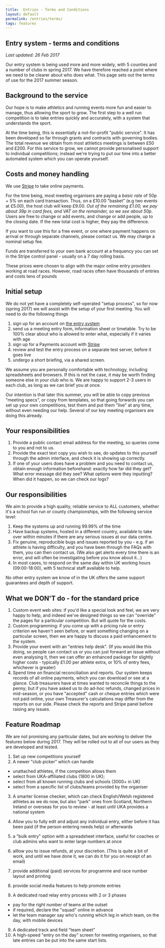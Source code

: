 ```yaml
---
title:  Entries - Terms and Conditions
layout: default
permalink: /entries/terms/
tags: features
---
```


<style>
p, li {
    font-size: 1.0em;
}
</style>

Entry system - terms and conditions
----

<em>Last updated:  26 Feb 2017</em>

Our entry system is being used more and more widely, with 5 counties and a number of clubs in spring 2017.  We have therefore reached a point where we need to be clearer about who does what. This page sets out the terms of use for the 2017 summer season.

Background to the service
-----------
Our hope is to make athletics and running events more fun and easier to manage, thus allowing the sport to grow.  The first step to a well run competition is to take entries quickly and accurately, with a system that understands the sport.

At the time being, this is essentially a not-for-profit "public service".  It has been developed so far through grants and contracts with governing bodies.   The total revenue we obtain from most athletics meetings is between £50 and £200.  For this service to grow, we cannot provide personalised support to individual competitions; instead we're trying to put our time into a better automated system which you can operate yourself.  

Costs and money handling
-----
We use <a href="https://stripe.com/about">Stripe</a> to take online payments.

For the time being, most meeting organisers are paying a _basic rate_ of 50p + 5% on each card transaction.  Thus, on a £10.00 "basket" (e.g two events at £5.00), the host club will keep £9.00.   <i>Out of the remaining £1.00, we pay about 39p in card fees, and VAT on the remainder, so we see about 50p</i>. 
Users are free to change or add events, and change or add people, up to the closing date.  If the new total cost is higher, they pay the difference.

If you want to use this for a free event, or one where payment happens on arrival or through separate channels, please contact us.  We may charge a nominal setup fee.

Funds are transferred to your own bank account at a frequency you can set in the Stripe control panel - usually on a 7 day rolling basis.

These prices were chosen to align with the major online entry providers working at road races.  However, road races often have thousands of entries and costs tens of pounds


Initial setup
-------
We do not yet have a completely self-operated "setup process", so for now (spring 2017) we will assist with the setup of your first meeting.  You will need to do the following things
 1. sign up for an account on <a href="http://entries.opentrack.run/">the entry system</a>
 1. send us a meeting entry form, information sheet or timetable. Try to be 100% clear about who is allowed to enter what, especially if it varies with age
 1. sign up for a Payments account with  <a href="https://stripe.com/">Stripe</a>
 1. review and test the entry process on a separate test server, before it goes live
 1. undergo a short briefing, via a shared screen.

We assume you are personally comfortable with technology, including spreadsheets and browsers.  If this is not the case, it may be worth finding someone else in your club who is.   We are happy to support 2-3 users in each club, as long as we can brief you at once.

Our intention is that later this summer, you will be able to copy previous "meeting specs", or copy from templates, so that going forwards you can set up your own competitions, test them and put them "live" at any time, without even needing our help.  Several of our key meeting organisers are doing this already.


Your responsibilities
---------------

 1. Provide a public contact email address for the meeting, so queries come to you and not to us.
 2. Provide the exact text copy you wish to see, do updates to this yourself through the admin interface, and check it is showing up correctly.
 1. If one of your users does have a problem and you need to contact us, obtain enough information beforehand:  exactly how far did they get?  What error message did they see?  What options were they inputting?  When did it happen, so we can check our logs?


Our responsibilities
--------------
We aim to provide a high quality, reliable service to ALL customers, whether it's a school fun run or county championships, with the following service level:

 1. Keep the systems up and running 99.99% of the time
 2. Have backup systems, hosted in a different country, available to take over within minutes if there are any serious issues at our data centre.
 1. Fix genuine, reproducible bugs and issues reported by you - e.g. if an athlete is having difficulty, and you have been through the FAQs with them, you can then contact us.  (We also get alerts every time there is an error, and will often be investigating before you know about it...)  
 2. In most cases, to respond on the same day within UK working hours (09:00-18:00), with 5 technical staff available to help.  

No other entry system we know of in the UK offers the same support guarantees and depth of support.


What we DON'T do - for the standard price
--------------

 1. Custom event web sites:  if you'd like a special look and feel, we are very happy to help, and indeed we've designed things so we can "override" the pages for a particular competition.  But will quote for the costs.
 2. Custom programming:  if you come up with a pricing rule or entry criterion we haven't seen before, or want something changing on a particular screen, then we are happy to discuss a paid enhancement to the system.  
 3. Provide your event with an "entries help desk".   (If you would like this doing, so people can contact us or you can just forward an issue without even analysing it, then we can offer an enhanced package for slightly higher costs - typically £1.00 per athlete extra, or 10% of entry fees, whichever is greater)
 4. Spend time on financial reconciliation and reports.  Our system keeps records of all online payments, which you can download or see at a glance.  Club treasurers have at times wanted to reconcile things to the penny; but if you have asked us to do ad-hoc refunds, changed prices in mid-season, or you have "accepted" cash or cheque entries which were not paid online, your own Treasurer's calculations may differ from the reports on our side.  Please check the reports and Stripe panel before raising any issues.



Feature Roadmap
-------------
We are not promising any particular dates, but are working to deliver the features below during 2017.  They will be rolled out to all of our users as they are developed and tested.


 1. Set up new competitions yourself
 2. A newer "club picker" which can handle
   * unattached athletes, if the competition allows them
   * select from UKA-affiliated clubs (1800 in UK);
   * select from all known running clubs and schools (3000+ in UK)
   * select from a specific list of clubs/teams provided by the organiser
 
 3. A smarter license checker, which can check English/Welsh registered athletes as we do now, but also "park" ones from Scotland, Northern Ireland or overseas for you to review - at least until UKA provides a national system
 3. Allow you to fully edit and adjust any individual entry, either before it has been paid (if the person entering needs help) or afterwards
 4. a "bulk entry" option with a spreadsheet interface, useful for coaches or club admins who want to enter large numbers at once
 5. alllow you to issue refunds, at your discretion.   (This is quite a bit of work, and until we have done it, we can do it for you on receipt of an email)
 6. provide additional (paid) services for programme and race number layout and printing
 7. provide social media features to help promote entries


 8. A dedicated road relay entry process with 2 or 3 phases
   * pay for the right number of teams at the outset
   * if required, declare the "squad" online in advance
   * let the team manager say who's running which leg in which team, on the day, with mobile devices
 9. A dedicated track and field "team sheet"
 10. A high-speed "entry on the day" screen for meeting organisers, so that late entries can be put into the same start lists.
